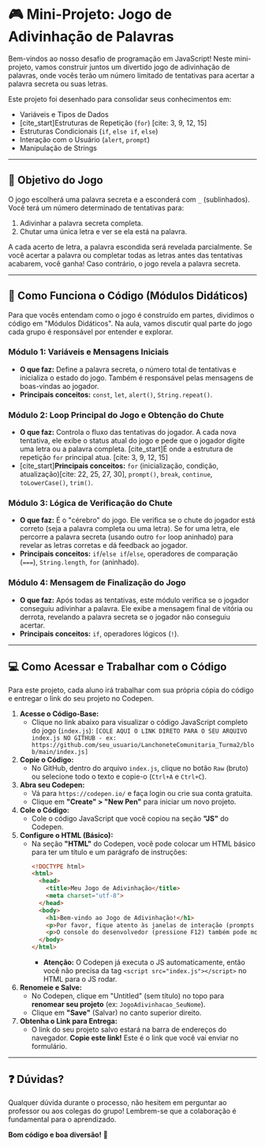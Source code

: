 # 🎮 Mini-Projeto: Jogo de Adivinhação de Palavras

Bem-vindos ao nosso desafio de programação em JavaScript! Neste mini-projeto, vamos construir juntos um divertido jogo de adivinhação de palavras, onde vocês terão um número limitado de tentativas para acertar a palavra secreta ou suas letras.

Este projeto foi desenhado para consolidar seus conhecimentos em:
* Variáveis e Tipos de Dados
* [cite_start]Estruturas de Repetição (`for`) [cite: 3, 9, 12, 15]
* Estruturas Condicionais (`if`, `else if`, `else`)
* Interação com o Usuário (`alert`, `prompt`)
* Manipulação de Strings

---

## 🎯 Objetivo do Jogo

O jogo escolherá uma palavra secreta e a esconderá com `_` (sublinhados). Você terá um número determinado de tentativas para:
1.  Adivinhar a palavra secreta completa.
2.  Chutar uma única letra e ver se ela está na palavra.

A cada acerto de letra, a palavra escondida será revelada parcialmente. Se você acertar a palavra ou completar todas as letras antes das tentativas acabarem, você ganha! Caso contrário, o jogo revela a palavra secreta.

---

## 🚀 Como Funciona o Código (Módulos Didáticos)

Para que vocês entendam como o jogo é construído em partes, dividimos o código em "Módulos Didáticos". Na aula, vamos discutir qual parte do jogo cada grupo é responsável por entender e explorar.

### **Módulo 1: Variáveis e Mensagens Iniciais**
* **O que faz:** Define a palavra secreta, o número total de tentativas e inicializa o estado do jogo. Também é responsável pelas mensagens de boas-vindas ao jogador.
* **Principais conceitos:** `const`, `let`, `alert()`, `String.repeat()`.

### **Módulo 2: Loop Principal do Jogo e Obtenção do Chute**
* **O que faz:** Controla o fluxo das tentativas do jogador. A cada nova tentativa, ele exibe o status atual do jogo e pede que o jogador digite uma letra ou a palavra completa. [cite_start]É onde a estrutura de repetição `for` principal atua. [cite: 3, 9, 12, 15]
* [cite_start]**Principais conceitos:** `for` (inicialização, condição, atualização)[cite: 22, 25, 27, 30], `prompt()`, `break`, `continue`, `toLowerCase()`, `trim()`.

### **Módulo 3: Lógica de Verificação do Chute**
* **O que faz:** É o "cérebro" do jogo. Ele verifica se o chute do jogador está correto (seja a palavra completa ou uma letra). Se for uma letra, ele percorre a palavra secreta (usando outro `for` loop aninhado) para revelar as letras corretas e dá feedback ao jogador.
* **Principais conceitos:** `if`/`else if`/`else`, operadores de comparação (`===`), `String.length`, `for` (aninhado).

### **Módulo 4: Mensagem de Finalização do Jogo**
* **O que faz:** Após todas as tentativas, este módulo verifica se o jogador conseguiu adivinhar a palavra. Ele exibe a mensagem final de vitória ou derrota, revelando a palavra secreta se o jogador não conseguiu acertar.
* **Principais conceitos:** `if`, operadores lógicos (`!`).

---

## 💻 Como Acessar e Trabalhar com o Código

Para este projeto, cada aluno irá trabalhar com sua própria cópia do código e entregar o link do seu projeto no Codepen.

1.  **Acesse o Código-Base:**
    * Clique no link abaixo para visualizar o código JavaScript completo do jogo (`index.js`):
        `[COLE AQUI O LINK DIRETO PARA O SEU ARQUIVO index.js NO GITHUB - ex: https://github.com/seu_usuario/LanchoneteComunitaria_Turma2/blob/main/index.js]`
2.  **Copie o Código:**
    * No GitHub, dentro do arquivo `index.js`, clique no botão `Raw` (bruto) ou selecione todo o texto e copie-o (`Ctrl+A` e `Ctrl+C`).
3.  **Abra seu Codepen:**
    * Vá para `https://codepen.io/` e faça login ou crie sua conta gratuita.
    * Clique em **"Create" > "New Pen"** para iniciar um novo projeto.
4.  **Cole o Código:**
    * Cole o código JavaScript que você copiou na seção **"JS"** do Codepen.
5.  **Configure o HTML (Básico):**
    * Na seção **"HTML"** do Codepen, você pode colocar um HTML básico para ter um título e um parágrafo de instruções:
        ```html
        <!DOCTYPE html>
        <html>
          <head>
            <title>Meu Jogo de Adivinhação</title>
            <meta charset="utf-8">
          </head>
          <body>
            <h1>Bem-vindo ao Jogo de Adivinhação!</h1>
            <p>Por favor, fique atento às janelas de interação (prompts e alertas) que aparecerão.</p>
            <p>O console do desenvolvedor (pressione F12) também pode mostrar mensagens.</p>
          </body>
        </html>
        ```
        * **Atenção:** O Codepen já executa o JS automaticamente, então você não precisa da tag `<script src="index.js"></script>` no HTML para o JS rodar.
6.  **Renomeie e Salve:**
    * No Codepen, clique em "Untitled" (sem título) no topo para **renomear seu projeto** (ex: `JogoAdivinhacao_SeuNome`).
    * Clique em **"Save"** (Salvar) no canto superior direito.
7.  **Obtenha o Link para Entrega:**
    * O link do seu projeto salvo estará na barra de endereços do navegador. **Copie este link!** Este é o link que você vai enviar no formulário.

---

## ❓ Dúvidas?

Qualquer dúvida durante o processo, não hesitem em perguntar ao professor ou aos colegas do grupo! Lembrem-se que a colaboração é fundamental para o aprendizado.

**Bom código e boa diversão!** 🎉